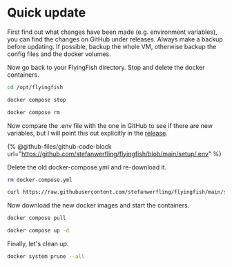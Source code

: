 # Quick update

First find out what changes have been made (e.g. environment variables), you can find the changes on GitHub under releases. Always make a backup before updating. If possible, backup the whole VM, otherwise backup the config files and the docker volumes.



Now go back to your FlyingFish directory. Stop and delete the docker containers.

```sh
cd /opt/flyingfish
```

```sh
docker compose stop
```

```sh
docker compose rm
```

Now compare the .env file with the one in GitHub to see if there are new variables, but I will point this out explicitly in the [release](https://github.com/stefanwerfling/flyingfish/releases).

{% @github-files/github-code-block url="https://github.com/stefanwerfling/flyingfish/blob/main/setup/.env" %}

Delete the old docker-compose.yml and re-download it.

```sh
rm docker-compose.yml
```

```sh
curl https://raw.githubusercontent.com/stefanwerfling/flyingfish/main/setup/docker-compose.yml -o docker-compose.yml
```

Now download the new docker images and start the containers.

```sh
docker compose pull
```

```sh
docker compose up -d
```

Finally, let's clean up.

```sh
docker system prune --all
```
